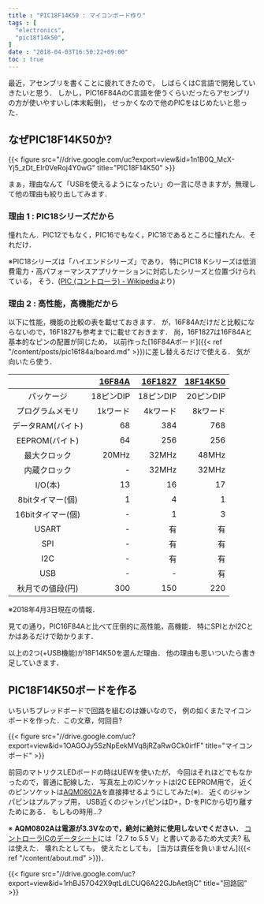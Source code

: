 ```yaml
---
title : "PIC18F14K50 : マイコンボード作り"
tags : [
  "electronics",
  "pic18f14k50",
]
date : "2018-04-03T16:50:22+09:00"
toc : true
---
```


最近，アセンブリを書くことに疲れてきたので，
しばらくはC言語で開発していきたいと思う．
しかし，PIC16F84AのC言語を使うくらいだったらアセンブリの方が使いやすいし(本末転倒)，
せっかくなので他のPICをはじめたいと思った．

<!--more-->

## なぜPIC18F14K50か?

{{< figure src="//drive.google.com/uc?export=view&id=1n1B0Q_McX-Yj5_zDt_EIr0VeRoj4Y0wG" title="PIC18F14K50" >}}

まぁ，理由なんて「USBを使えるようになったい」の一言に尽きますが，無理して他の理由も絞り出してみます．  

### 理由 1 : PIC18シリーズだから

憧れたん．PIC12でもなく，PIC16でもなく，PIC18であるところに憧れたん．それだけ．  

※PIC18シリーズは「ハイエンドシリーズ」であり，
特にPIC18 Kシリーズは低消費電力・高パフォーマンスアプリケーションに対応したシリーズと位置づけられている，
そう．([PIC (コントローラ) - Wikipedia](https://ja.wikipedia.org/wiki/PIC_(%E3%82%B3%E3%83%B3%E3%83%88%E3%83%AD%E3%83%BC%E3%83%A9)#8bit_PIC%E3%82%B7%E3%83%AA%E3%83%BC%E3%82%BA%EF%BC%88%E3%83%87%E3%83%BC%E3%82%BF%E3%83%A1%E3%83%A2%E3%83%AA%E3%81%8C8%E3%83%93%E3%83%83%E3%83%88%E5%B9%85%EF%BC%89)より)

### 理由 2 : 高性能，高機能だから

以下に性能，機能の比較の表を載せておきます．
が，16F84Aだけだと比較にならないので，16F1827も参考までに載せておきます．
尚，16F1827は16F84Aと基本的なピンの配置が同じため，
以前作った[16F84Aボード]({{< ref "/content/posts/pic16f84a/board.md" >}})に差し替えるだけで使える．
気が向いたら使う．

|  | [16F84A](http://akizukidenshi.com/catalog/g/gI-00097/) | [16F1827](http://akizukidenshi.com/catalog/g/gI-04430/) | [18F14K50](http://akizukidenshi.com/catalog/g/gI-03031/) |
|:-:|--:|--:|--:|
| パッケージ | 18ピンDIP | 18ピンDIP | 20ピンDIP |
| プログラムメモリ | 1kワード | 4kワード | 8kワード |
| データRAM(バイト) | 68 | 384 | 768 |
| EEPROM(バイト) | 64 | 256 | 256 |
| 最大クロック | 20MHz | 32MHz | 48MHz |
| 内蔵クロック | - | 32MHz | 32MHz |
| I/O(本) | 13 | 16 | 17 |
| 8bitタイマー(個) | 1 | 4 | 1 |
| 16bitタイマー(個) | - | 1 | 3 |
| USART | - | 有 | 有 |
| SPI | - | 有 | 有 |
| I2C | - | 有 | 有 |
| USB | - | - | 有 |
| 秋月での値段(円) | 300 | 150 | 220 |

※2018年4月3日現在の情報．

見ての通り，PIC16F84Aと比べて圧倒的に高性能，高機能．
特にSPIとかI2Cとかはあるだけで助かります．

以上の2つ(+USB機能)が18F14K50を選んだ理由．
他の理由も思いついたら書き足していきます．

## PIC18F14K50ボードを作る

いちいちブレッドボードで回路を組むのは嫌いなので，
例の如くまたマイコンボードを作った．この文章，何回目?

{{< figure src="//drive.google.com/uc?export=view&id=1OAGOJy5SzNpEekMVq8jRZaRwGCk0irfF" title="マイコンボード" >}}

前回のマトリクスLEDボードの時はUEWを使いたが，
今回はそれほどでもなかったので，普通に配線した．
写真左上のICソケットはI2C EEPROM用で，
近くのピンソケットは[AQM0802A](http://akizukidenshi.com/catalog/g/gP-06669/)を直接挿せるようにしてみた(※)．
近くのジャンパピンはプルアップ用，
USB近くのジャンパピンはD+，D-をPICから切り離すためにある．
もしもの時用...?

※ **AQM0802Aは電源が3.3Vなので，絶対に絶対に使用しないでください．**
[コントローラICのデータシート](http://akizukidenshi.com/download/ds/sitronix/st7032.pdf)には「2.7 to 5.5 V」と書いてあるため大丈夫? 
私は使えた．
壊れたとしても，
使えたとしても，
[当方は責任を負いません]({{< ref "/content/about.md" >}})．  

{{< figure src="//drive.google.com/uc?export=view&id=1rhBJ57O42X9qtLdLCUQ6A22GJbAet9jC" title="回路図" >}}

